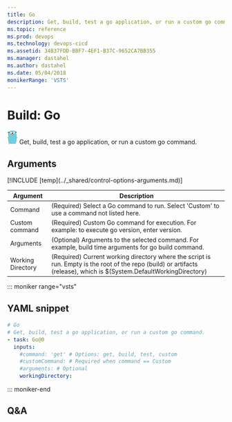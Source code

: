 ```yaml
---
title: Go
description: Get, build, test a go application, or run a custom go command.
ms.topic: reference
ms.prod: devops
ms.technology: devops-cicd
ms.assetid: 34B37FDD-BBF7-4EF1-B37C-9652CA7BB355
ms.manager: dastahel
ms.author: dastahel
ms.date: 05/04/2018
monikerRange: 'VSTS'
---
```


# Build: Go

![](_img/go.png) Get, build, test a go application, or run a custom go command.

## Arguments

<table><thead><tr><th>Argument</th><th>Description</th></tr></thead>
<tr><td>Command</td><td>(Required) Select a Go command to run. Select 'Custom' to use a command not listed here.</td></tr>
<tr><td>Custom command</td><td>(Required) Custom Go command for execution. For example: to execute go version, enter version.</td></tr>
<tr><td>Arguments</td><td>(Optional) Arguments to the selected command. For example, build time arguments for go build command.</td></tr>
<tr><td>Working Directory</td><td>(Required) Current working directory where the script is run. Empty is the root of the repo (build) or artifacts (release), which is $(System.DefaultWorkingDirectory)</td></tr>
[!INCLUDE [temp](../_shared/control-options-arguments.md)]
</table>

::: moniker range="vsts"

## YAML snippet

```YAML
# Go
# Get, build, test a go application, or run a custom go command.
- task: Go@0
  inputs:
    #command: 'get' # Options: get, build, test, custom
    #customCommand: # Required when command == Custom
    #arguments: # Optional
    workingDirectory: 
```

::: moniker-end

## Q&A

<!-- BEGINSECTION class="md-qanda" -->

<!-- ENDSECTION -->
